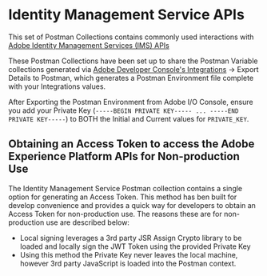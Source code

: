 # Identity Management Service APIs

This set of Postman Collections contains commonly used interactions with [Adobe Identity Management Services (IMS) APIs](https://www.adobe.io/authentication/auth-methods.html#!AdobeDocs/adobeio-auth/master/AuthenticationOverview/AuthenticationGuide.md)

These Postman Collections have been set up to share the Postman Variable collections generated via [Adobe Developer Console's Integrations](https://console.adobe.io/integrations) -> Export Details to Postman, which generates a Postman Environment file complete with your Integrations values.

After Exporting the Postman Environment from Adobe I/O Console, ensure you add your Private Key (`-----BEGIN PRIVATE KEY----- ... -----END PRIVATE KEY-----`) to BOTH the Initial and Current values for `PRIVATE_KEY`.


## Obtaining an Access Token to access the Adobe Experience Platform APIs for Non-production Use

The Identity Management Service Postman collection contains a single option for generating an Access Token. This method has ben built for develop convenience and provides a quick way for developers to obtain an Access Token for non-production use. The reasons these are for non-production use are described below:

- Local signing leverages a 3rd party JSR Assign Crypto library to be loaded and locally sign the JWT Token using the provided Private Key
- Using this method the Private Key never leaves the local machine, however 3rd party JavaScript is loaded into the Postman context.


